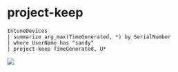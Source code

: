 # project-keep

```
IntuneDevices
| summarize arg_max(TimeGenerated, *) by SerialNumber
| where UserName has "sandy"
| project-keep TimeGenerated, U*
```

![](<../../../.gitbook/assets/image (24) (1).png>)
